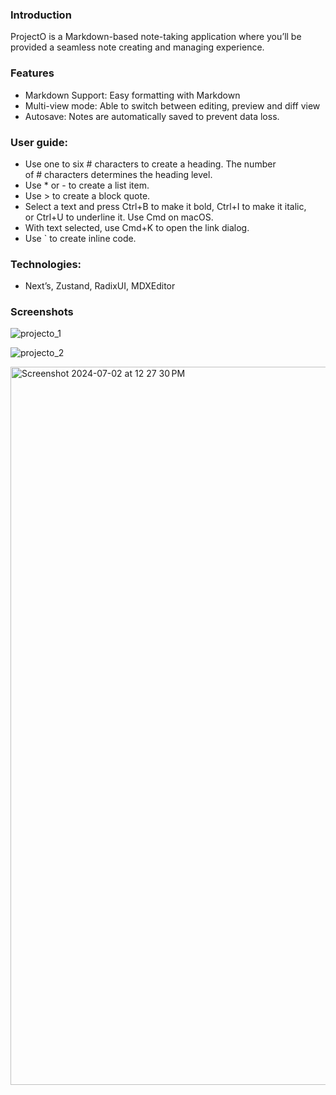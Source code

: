 ### Introduction
ProjectO is a Markdown-based note-taking application where you’ll be provided a seamless note creating and managing experience. 

### Features
* Markdown Support: Easy formatting with Markdown 
* Multi-view mode: Able to switch between editing, preview and diff view
* Autosave: Notes are automatically saved to prevent data loss.

### User guide:

* Use one to six # characters to create a heading. The number of # characters determines the heading level.
* Use * or - to create a list item.
* Use > to create a block quote.
* Select a text and press Ctrl+B to make it bold, Ctrl+I to make it italic, or Ctrl+U to underline it. Use Cmd on macOS.
* With text selected, use Cmd+K to open the link dialog.
* Use ` to create inline code.

### Technologies: 
* Next’s, Zustand, RadixUI, MDXEditor

### Screenshots

![projecto_1](https://github.com/wiredlime/projectO/assets/79243058/6707237d-ed25-4143-bb3b-e0e509db8c49)

![projecto_2](https://github.com/wiredlime/projectO/assets/79243058/6d90f468-5308-459c-8fc2-23aea33cfa84)

<img width="1149" alt="Screenshot 2024-07-02 at 12 27 30 PM" src="https://github.com/wiredlime/projectO/assets/79243058/a4fad971-fb8a-4d12-8efb-97a61aea1d04">
